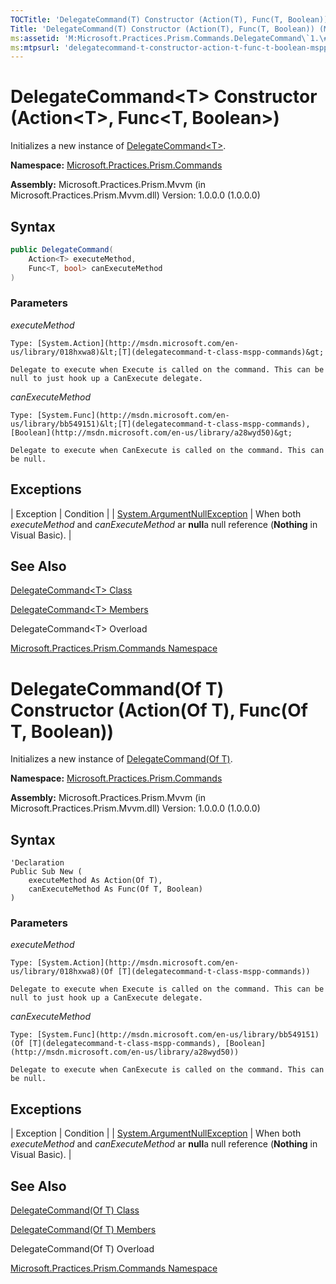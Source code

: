 ```yaml
---
TOCTitle: 'DelegateCommand(T) Constructor (Action(T), Func(T, Boolean))'
Title: 'DelegateCommand(T) Constructor (Action(T), Func(T, Boolean)) (Microsoft.Practices.Prism.Commands)'
ms:assetid: 'M:Microsoft.Practices.Prism.Commands.DelegateCommand\`1.\#ctor(System.Action{\`0},System.Func{\`0,System.Boolean})'
ms:mtpsurl: 'delegatecommand-t-constructor-action-t-func-t-boolean-mspp-commands.md'
---
```


# DelegateCommand&lt;T&gt; Constructor (Action&lt;T&gt;, Func&lt;T, Boolean&gt;)

Initializes a new instance of [DelegateCommand&lt;T&gt;](delegatecommand-t-class-mspp-commands).

**Namespace:** [Microsoft.Practices.Prism.Commands](mspp-commands-namespace)

**Assembly:** Microsoft.Practices.Prism.Mvvm (in Microsoft.Practices.Prism.Mvvm.dll) Version: 1.0.0.0 (1.0.0.0)

## Syntax

```C#
public DelegateCommand(
	Action<T> executeMethod,
	Func<T, bool> canExecuteMethod
)
```
### Parameters

*executeMethod*  

	Type: [System.Action](http://msdn.microsoft.com/en-us/library/018hxwa8)&lt;[T](delegatecommand-t-class-mspp-commands)&gt;

	Delegate to execute when Execute is called on the command. This can be null to just hook up a CanExecute delegate.

*canExecuteMethod*

	Type: [System.Func](http://msdn.microsoft.com/en-us/library/bb549151)&lt;[T](delegatecommand-t-class-mspp-commands), [Boolean](http://msdn.microsoft.com/en-us/library/a28wyd50)&gt;

	Delegate to execute when CanExecute is called on the command. This can be null.

## Exceptions

| Exception | Condition |
| [System.ArgumentNullException](http://msdn.microsoft.com/en-us/library/27426hcy) | When both *executeMethod* and *canExecuteMethod* ar **null**a null reference (**Nothing** in Visual Basic). |

## See Also

[DelegateCommand&lt;T&gt; Class](delegatecommand-t-class-mspp-commands)

[DelegateCommand&lt;T&gt; Members](delegatecommand-t-members-mspp-commands)

DelegateCommand&lt;T&gt; Overload

[Microsoft.Practices.Prism.Commands Namespace](mspp-commands-namespace)

# DelegateCommand(Of T) Constructor (Action(Of T), Func(Of T, Boolean))

Initializes a new instance of [DelegateCommand(Of T)](delegatecommand-t-class-mspp-commands).

**Namespace:** [Microsoft.Practices.Prism.Commands](mspp-commands-namespace)

**Assembly:** Microsoft.Practices.Prism.Mvvm (in Microsoft.Practices.Prism.Mvvm.dll) Version: 1.0.0.0 (1.0.0.0)

## Syntax

```VB
'Declaration
Public Sub New ( 
	executeMethod As Action(Of T),
	canExecuteMethod As Func(Of T, Boolean)
)
```
### Parameters

*executeMethod*  

	Type: [System.Action](http://msdn.microsoft.com/en-us/library/018hxwa8)(Of [T](delegatecommand-t-class-mspp-commands))

	Delegate to execute when Execute is called on the command. This can be null to just hook up a CanExecute delegate.

*canExecuteMethod*

	Type: [System.Func](http://msdn.microsoft.com/en-us/library/bb549151)(Of [T](delegatecommand-t-class-mspp-commands), [Boolean](http://msdn.microsoft.com/en-us/library/a28wyd50))

	Delegate to execute when CanExecute is called on the command. This can be null.

## Exceptions

| Exception | Condition |
| [System.ArgumentNullException](http://msdn.microsoft.com/en-us/library/27426hcy) | When both *executeMethod* and *canExecuteMethod* ar **null**a null reference (**Nothing** in Visual Basic). |

## See Also

[DelegateCommand(Of T) Class](delegatecommand-t-class-mspp-commands)

[DelegateCommand(Of T) Members](delegatecommand-t-members-mspp-commands)

DelegateCommand(Of T) Overload

[Microsoft.Practices.Prism.Commands Namespace](mspp-commands-namespace)